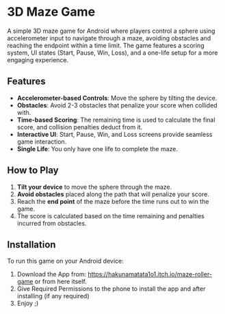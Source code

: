 # 3D Maze Game

A simple 3D maze game for Android where players control a sphere using accelerometer input to navigate through a maze, avoiding obstacles and reaching the endpoint within a time limit. The game features a scoring system, UI states (Start, Pause, Win, Loss), and a one-life setup for a more engaging experience.

## Features
- **Accelerometer-based Controls**: Move the sphere by tilting the device.
- **Obstacles**: Avoid 2-3 obstacles that penalize your score when collided with.
- **Time-based Scoring**: The remaining time is used to calculate the final score, and collision penalties deduct from it.
- **Interactive UI**: Start, Pause, Win, and Loss screens provide seamless game interaction.
- **Single Life**: You only have one life to complete the maze.

## How to Play
1. **Tilt your device** to move the sphere through the maze.
2. **Avoid obstacles** placed along the path that will penalize your score.
3. Reach the **end point** of the maze before the time runs out to win the game.
4. The score is calculated based on the time remaining and penalties incurred from obstacles.

## Installation

To run this game on your Android device:
1. Download the App from: https://hakunamatata1o1.itch.io/maze-roller-game or from here itself.
2. Give Required Permissions to the phone to install the app and after installing (if any required)
3. Enjoy ;)

